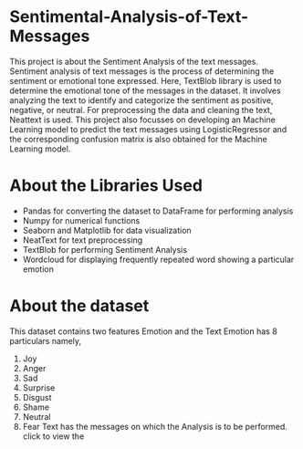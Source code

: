 # Sentimental-Analysis-of-Text-Messages
This project is about the Sentiment Analysis of the text messages. Sentiment analysis of text messages is the process of determining the sentiment or emotional tone expressed. Here, TextBlob library is used to determine the emotional tone of the messages in the dataset. It involves analyzing the text to identify and categorize the sentiment as positive, negative, or neutral. For preprocessing the data and cleaning the text, Neattext is used. This project also focusses on developing an Machine Learning model to predict the text messages using LogisticRegressor and the corresponding confusion matrix is also obtained for the Machine Learning model.
# About the Libraries Used
- Pandas for converting the dataset to DataFrame for performing analysis
- Numpy for numerical functions
- Seaborn and Matplotlib for data visualization
- NeatText for text preprocessing
- TextBlob for performing Sentiment Analysis
- Wordcloud for displaying frequently repeated word showing a particular emotion
# About the dataset
This dataset contains two features Emotion and the Text
Emotion has 8 particulars namely,

1. Joy
2. Anger
3. Sad
4. Surprise
5. Disgust
6. Shame
7. Neutral
8. Fear Text has the messages on which the Analysis is to be performed.
click to view the [](url)
